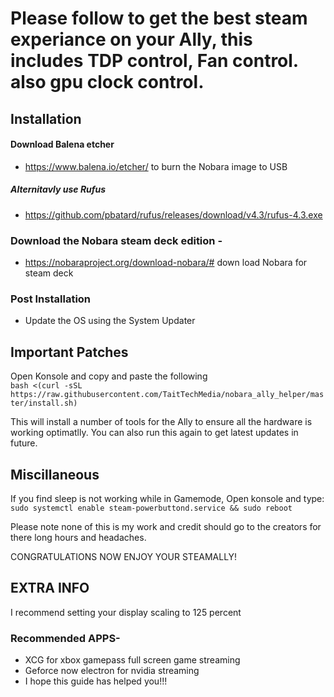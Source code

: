 # Please follow to get the best steam experiance on your Ally, this includes TDP control, Fan control. also gpu clock control.

## Installation
#### Download Balena etcher 
- https://www.balena.io/etcher/ to burn the Nobara image to USB

##### Alternitavly use Rufus
- https://github.com/pbatard/rufus/releases/download/v4.3/rufus-4.3.exe

### Download the Nobara steam deck edition -
- https://nobaraproject.org/download-nobara/# down load Nobara for steam deck

### Post Installation
- Update the OS using the System Updater

## Important Patches

Open Konsole and copy and paste the following    
`bash <(curl -sSL https://raw.githubusercontent.com/TaitTechMedia/nobara_ally_helper/master/install.sh)`

This will install a number of tools for the Ally to ensure all the hardware is working optimatlly. You can also run this again to get latest updates in future.

## Miscillaneous
If you find sleep is not working while in Gamemode, Open konsole and type:
`sudo systemctl enable steam-powerbuttond.service && sudo reboot`

Please note none of this is my work and credit should go to the creators for there long hours and headaches.

CONGRATULATIONS NOW ENJOY YOUR STEAMALLY!

## EXTRA INFO
I recommend setting your display scaling to 125 percent

### Recommended APPS-
- XCG for xbox gamepass full screen game streaming
- Geforce now electron  for nvidia streaming
- I hope this guide has helped you!!!